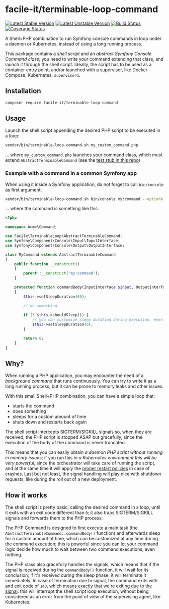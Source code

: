 # facile-it/terminable-loop-command

[![Latest Stable Version](https://poser.pugx.org/facile-it/terminable-loop-command/version)](https://packagist.org/packages/facile-it/terminable-loop-command)
[![Latest Unstable Version](https://poser.pugx.org/facile-it/terminable-loop-command/v/unstable)](//packagist.org/packages/facile-it/terminable-loop-command)
[![Build Status](https://travis-ci.org/facile-it/terminable-loop-command.svg?branch=master)](https://travis-ci.org/facile-it/terminable-loop-command)
[![Coverage Status](https://coveralls.io/repos/github/facile-it/terminable-loop-command/badge.svg?branch=master)](https://coveralls.io/github/facile-it/terminable-loop-command?branch=master)

A Shell+PHP combination to run Symfony console commands in loop under a daemon or Kubernetes, instead of using a long running process.

This package contains a *shell script* and an *abstract Symfony Console Command class*; you need to write your command extending that class, and launch it through the shell script. Ideally, the script has to be used as a container entry point, and/or launched with a supervisor, like Docker Compose, Kubernetes, `supervisord`.

## Installation
```bash
composer require facile-it/terminable-loop-command
```

## Usage
Launch the shell script appending the desired PHP script to be executed in a loop:
```bash
vendor/bin/terminable-loop-command.sh my_custom_command.php
```
... where `my_custom_command.php` launches your command class, which must extend `AbstractTerminableCommand` (see the [test stub in this repo](https://github.com/facile-it/terminable-loop-command/blob/master/tests/Stub/StubTerminableCommand.php)) 

### Example with a command in a common Symfony app 
When using it inside a Symfony application, do not forget to call `bin/console` as first argument:
```bash
vendor/bin/terminable-loop-command.sh bin/console my:command --optionA
```
... where the command is something like this:
```php
<?php

namespace Acme\Command;

use Facile\TerminableLoop\AbstractTerminableCommand;
use Symfony\Component\Console\Input\InputInterface;
use Symfony\Component\Console\Output\OutputInterface;

class MyCommand extends AbstractTerminableCommand
{
    public function __construct()
    {
        parent::__construct('my:command');
    }

    protected function commandBody(InputInterface $input, OutputInterface $output): int
    {
        $this->setSleepDuration(60);

        // do something
        
        if (! $this->shouldSleep()) {
            // you can customize sleep duration during execution, even conditionally
            $this->setSleepDuration(0); 
        }

        return 0;
    }
}
```

## Why?
When running a PHP application, you may encounter the need of a *background command* that runs continuously. You can try to write it as a long running process, but it can be prone to memory leaks and other issues.

With this small Shell+PHP combination, you can have a simple loop that:

 - starts the command
 - does something
 - sleeps for a custom amount of time
 - shuts down and restarts back again

The shell script intercepts SIGTERM/SIGKILL signals so, when they are received, the PHP script is stopped ASAP but gracefully, since the execution of the body of the command is never truncated.

This means that you can easily obtain *a daemon PHP script without running in memory issues*; if you run this *in a Kubernetes environment this will be very powerful*, since the orchestrator will take care of running the script, and at the same time it will apply the [proper restart policies](https://kubernetes.io/docs/concepts/workloads/pods/pod-lifecycle/#restart-policy) in case of crashes. Last but not least, the signal handling will play nice with shutdown requests, like during the roll out of a new deployment.

## How it works
The shell script is pretty basic, calling the desired command in a loop, until it exits with an exit code different than `0`; it also traps SIGTERM/SIGKILL signals and forwards them to the PHP process.

The PHP Command is designed to first execute a main task (the `AbstractTerminableCommand::commandBody()` function) and afterwards sleep for a custom amount of time, which can be customized at any time during the command execution; this is powerful since you can let your command logic decide how much to wait between two command executions, even nothing.
 
The PHP class also gracefully handles the signals, which means that if the signal is received during the `commandBody()` function, it will wait for its conclusion; if it's received during the sleep phase, it will terminate it immediately. In case of termination due to signal, the command exits with and exit code of `143`, which [means exactly that we're exiting due to the signal](https://stackoverflow.com/questions/25304728/c-application-terminates-with-143-exit-code-what-does-it-mean): this will interrupt the shell script loop execution, without being considered as an error from the point of view of the supervising agent, like Kubernetes.
